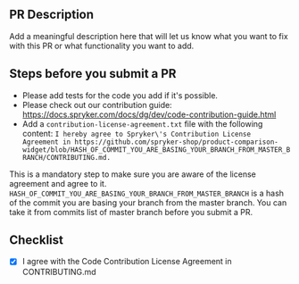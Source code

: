 ## PR Description

Add a meaningful description here that will let us know what you want to fix with this PR or what functionality you want to add.

## Steps before you submit a PR

-   Please add tests for the code you add if it's possible.
-   Please check out our contribution guide: https://docs.spryker.com/docs/dg/dev/code-contribution-guide.html
-   Add a `contribution-license-agreement.txt` file with the following content:
    `I hereby agree to Spryker\'s Contribution License Agreement in https://github.com/spryker-shop/product-comparison-widget/blob/HASH_OF_COMMIT_YOU_ARE_BASING_YOUR_BRANCH_FROM_MASTER_BRANCH/CONTRIBUTING.md.`

This is a mandatory step to make sure you are aware of the license agreement and agree to it. `HASH_OF_COMMIT_YOU_ARE_BASING_YOUR_BRANCH_FROM_MASTER_BRANCH` is a hash of the commit you are basing your branch from the master branch. You can take it from commits list of master branch before you submit a PR.

## Checklist

-   [x] I agree with the Code Contribution License Agreement in CONTRIBUTING.md
